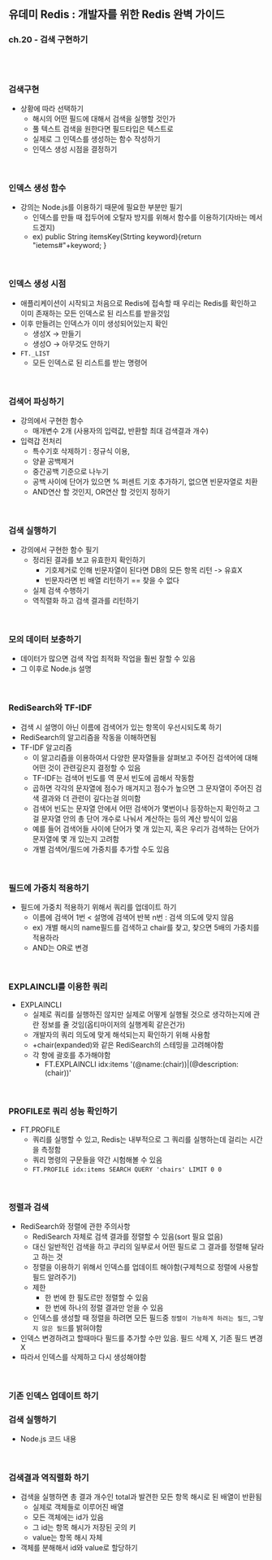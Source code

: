 ## 유데미 Redis : 개발자를 위한 Redis 완벽 가이드
### ch.20 - 검색 구현하기

<br>
<br>


### 검색구현
* 상황에 따라 선택하기
  * 해시의 어떤 필드에 대해서 검색을 실행할 것인가
  * 풀 텍스트 검색을 원한다면 필드타입은 텍스트로
  * 실제로 그 인덱스를 생성하는 함수 작성하기
  * 인덱스 생성 시점을 결정하기



<br>


### 인덱스 생성 함수
* 강의는 Node.js를 이용하기 때문에 필요한 부분만 필기
  * 인덱스를 만들 때 접두어에 오탈자 방지를 위해서 함수를 이용하기(자바는 메서드겠지)
  * ex) public String itemsKey(Strting keyword){return "ietems#"+keyword; }

<br>


### 인덱스 생성 시점
* 애플리케이션이 시작되고 처음으로 Redis에 접속할 때 우리는 Redis를 확인하고 이미 존재하는 모든 인덱스로 된 리스트를 받을것임
* 이후 만들려는 인덱스가 이미 생성되어있는지 확인
  * 생성X -> 만들기
  * 생성O -> 아무것도 안하기
* ```FT._LIST```
  * 모든 인덱스로 된 리스트를 받는 명령어


<br>


### 검색어 파싱하기
* 강의에서 구현한 함수
  * 매개변수 2개 (사용자의 입력값, 반환할 최대 검색결과 개수)
* 입력갑 전처리
  * 특수기호 삭제하기 : 정규식 이용, 
  * 양끝 공백제거
  * 중간공백 기준으로 나누기
  * 공백 사이에 단어가 있으면 % 퍼센트 기호 추가하기, 없으면 빈문자열로 치환
  * AND연산 할 것인지, OR연산 할 것인지 정하기




<br>


### 검색 실행하기
* 강의에서 구현한 함수 필기
  * 정리된 결과를 보고 유효한지 확인하기
    * 기호제거로 인해 빈문자열이 된다면 DB의 모든 항목 리턴 -> 유효X
    * 빈문자라면 빈 배열 리턴하기 == 찾을 수 없다
  * 실제 검색 수행하기
  * 역직렬화 하고 검색 결과를 리턴하기



<br>


### 모의 데이터 보충하기
* 데이터가 많으면 검색 작업 최적화 작업을 훨씬 잘할 수 있음
* 그 이후로  Node.js 설명


<br>


### RediSearch와 TF-IDF
* 검색 시 설명이 아닌 이름에 검색어가 있는 항목이 우선시되도록 하기
* RediSearch의 알고리즘을 작동을 이해하면됨
* TF-IDF 알고리즘
  * 이 알고리즘을 이용하여서 다양한 문자열들을 살펴보고 주어진 검색어에 대해 어떤 것이 관련깊은지 결정할 수 있음
  * TF-IDF는 검색어 빈도를 역 문서 빈도에 곱해서 작동함
  * 곱하면 각각의 문자열에 점수가 매겨지고 점수가 높으면 그 문자열이 주어진 검색 결과와 더 관련이 깊다는걸 의미함
  * 검색어 빈도는 문자열 안에서 어떤 검색어가 몇번이나 등장하는지 확인하고 그걸 문자열 안의 총 단어 개수로 나눠서 계산하는 등의 계산 방식이 있음
  * 예를 들어 검색어들 사이에 단어가 몇 개 있는지, 혹은 우리가 검색하는 단어가 문자열에 몇 개 있는지 고려함
  * 개별 검색어/필드에 가중치를 추가할 수도 있음


<br>


### 필드에 가중치 적용하기
* 필드에 가중치 적용하기 위해서 쿼리를 업데이트 하기
  * 이름에 검색어 1번 < 설명에 검색어 반복 n번 : 검색 의도에 맞지 않음 
  * ex) 개별 해시의 name필드를 검색하고 chair를 찾고, 찾으면 5배의 가중치를 적용하라
  * AND는 OR로 변경 




<br>


### EXPLAINCLI를 이용한 쿼리
* EXPLAINCLI
  * 실제로 쿼리를 실행하진 않지만 실제로 어떻게 실행될 것으로 생각하는지에 관란 정보를 줄 것임(옵티마이저의 실행계획 같은건가)
  * 개발자의 쿼리 의도에 맞게 해석되는지 확인하기 위해 사용함
  * +chair(expanded)와 같은 RediSearch의 스테밍을 고려해야함
  * 각 항에 괄호를 추가해야함
    * FT.EXPLAINCLI idx:items '(@name:(chair))|(@description:(chair))'




<br> 


### PROFILE로 쿼리 성능 확인하기
* FT.PROFILE
  * 쿼리를 실행할 수 있고, Redis는 내부적으로 그 쿼리를 실행하는데 걸리는 시간을 측정함
  * 쿼리 명령의 구문들을 약간 시험해볼 수 있음
  * ```FT.PROFILE idx:items SEARCH QUERY 'chairs' LIMIT 0 0```



<br>


### 정렬과 검색
* RediSearch와 정렬에 관한 주의사항
  * RediSearch 자체로 검색 결과를 정렬할 수 있음(sort 필요 없음)
  * 대신 일반적인 검색을 하고 쿠리의 일부로서 어떤 필드로 그 결과를 정렬해 달라고 하는 것
  * 정렬을 이용하기 위해서 인덱스를 업데이트 해야함(구제척으로 정렬에 사용할 필드 알려주기)
  * 제한
    * 한 번에 한 필도르만 정렬할 수 있음
    * 한 번에 하나의 정렬 결과만 얻을 수 있음
  * 인덱스를 생성할 때 정렬을 하려면 모든 필드중 ```정렬이 가능하게 하려는 필드```, ```그렇지 않은 필드```를 밝혀야함
* 인덱스 변경하려고 할때마다 필드를 추가할 수만 있음. 필드 삭제 X, 기존 필드 변경 X
* 따라서 인덱스를 삭제하고 다시 생성해야함


<br>


### 기존 인덱스 업데이트 하기
### 검색 실행하기
* Node.js 코드 내용




<br>


### 검색결과 역직렬화 하기
* 검색을 실행하면 총 결과 개수인 total과 발견한 모든 항목 해시로 된 배열이 반환됨
  * 실제로 객체들로 이루어진 배열
  * 모든 객체에는 id가 있음
  * 그 id는 항목 해시가 저장된 곳의 키
  * value는 항목 해시 자체
* 객체를 분해해서 id와 value로 할당하기

